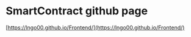 # SmartContract github page
[https://lngo00.github.io/Frontend/](https://lngo00.github.io/Frontend/)

